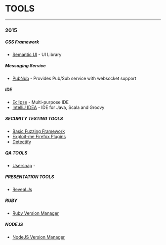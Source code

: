 # TOOLS

---

### 2015

##### CSS Framework

+   [Semantic UI](http://semantic-ui.com) - UI Library

##### Messaging Service

+   [PubNub](https://www.pubnub.com/) - Provides Pub/Sub service with websocket support

##### IDE

+   [Eclipse](https://eclipse.org/) - Multi-purpose IDE
+   [IntelliJ IDEA](https://www.jetbrains.com/idea/) - IDE for Java, Scala and Groovy

##### SECURITY TESTING TOOLS

+   [Basic Fuzzing Framework](https://www.cert.org/vulnerability-analysis/tools/bff.cfm)
+   [Exploit-me Firefox Plugins](https://addons.mozilla.org/en-us/firefox/user/security-compass/)
+   [Detectify](https://detectify.com/)

##### QA TOOLS

+   [Usersnap](https://usersnap.com/) - 

##### PRESENTATION TOOLS

+   [Reveal.Js](http://lab.hakim.se/reveal-js/#/)

##### RUBY

+   [Ruby Version Manager](http://rvm.io/)

##### NODEJS

+   [NodeJS Version Manager](https://github.com/creationix/nvm)
